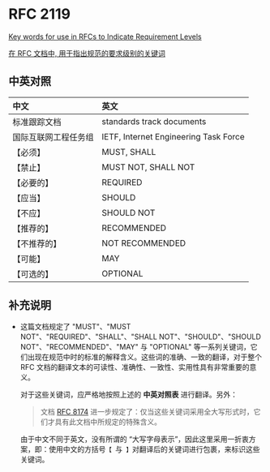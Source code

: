 # RFC 2119

[Key words for use in RFCs to Indicate Requirement Levels](./rfc2119.txt)

[在 RFC 文档中, 用于指出规范的要求级别的关键词](./rfc2119_zh.txt)

## 中英对照

| 中文                 | 英文
|:---------------------|:-------------------------------------
| 标准跟踪文档         | standards track documents
| 国际互联网工程任务组 | IETF, Internet Engineering Task Force
| 【必须】             | MUST, SHALL
| 【禁止】             | MUST NOT, SHALL NOT
| 【必要的】           | REQUIRED
| 【应当】             | SHOULD
| 【不应】             | SHOULD NOT
| 【推荐的】           | RECOMMENDED
| 【不推荐的】         | NOT RECOMMENDED
| 【可能】             | MAY
| 【可选的】           | OPTIONAL

## 补充说明

+ 这篇文档规定了 "MUST"、"MUST NOT"、"REQUIRED"、"SHALL"、"SHALL NOT"、"SHOULD"、"SHOULD NOT"、"RECOMMENDED"、"MAY" 与 "OPTIONAL" 等一系列关键词，它们出现在规范中时的标准的解释含义。这些词的准确、一致的翻译，对于整个 RFC 文档的翻译文本的可读性、准确性、一致性、实用性具有非常重要的意义。

  对于这些关键词，应严格地按照上述的 **中英对照表** 进行翻译。另外：

  > 文档 [RFC 8174](../rfc8174/README.md) 进一步规定了：仅当这些关键词采用全大写形式时，它们才具有此文档中所规定的特殊含义。

  由于中文不同于英文，没有所谓的 “大写字母表示”，因此这里采用一折衷方案，即：使用中文的方括号`【 `与` 】`对翻译后的关键词进行包裹，来标识这些关键词。
